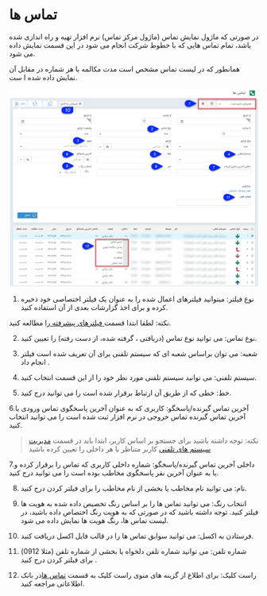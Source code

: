 ﻿
# تماس ها
در صورتی که ماژول نمایش تماس (ماژول مرکز تماس) نرم افزار تهیه و راه اندازی شده باشد، تمام تماس هایی که با خطوط شرکت انجام می شود  در این قسمت نمایش داده می شود.

همانطور که در لیست تماس مشخص است مدت مکالمه با هر شماره در مقابل آن نمایش داده شده ا ست. 

    
![](CallsList.jpg)

1. نوع فیلتر: میتوانید فیلترهای اعمال شده را به عنوان یک فیلتر اختصاصی خود ذخیره کرده و برای اخذ گزارشات بعدی از آن استفاده کنید.

نکته: لطفا ابتدا قسمت[ فیلترهای پیشرفته ](https://github.com/1stco/PayamGostarDocs/blob/master/help%202.5.4/Customer-relationship-management/Advanced-filter/Advanced-filter.md)را مطالعه کنید.


2. نوع تماس: می توانید نوع تماس (دریافتی ، گرفته شده، از دست رفته) را تعیین کنید.

3. شعبه:   می توان براساس شعبه ای که سیستم تلفنی برای آن تعریف شده است فیلتر انجام داد .

4. سیستم تلفنی: می توانید سیستم تلفنی مورد نظر خود را از این قسمت انتخاب کنید.

5. خط: خطی که از طریق آن ارتباط برقرار شده است را می توانید درج کنید.

6.آخرین تماس گیرنده/پاسخگو: کاربری که به عنوان آخرین پاسخگوی تماس ورودی یا آخرین تماس گیرنده تماس خروجی در نرم افزار ثبت شده است را می توانید انتخاب کنید.

> نکته: توجه داشته باشید برای جستجو بر اساس کاربر، ابتدا باید در قسمت [مدیریت سیستم های تلفنی](https://github.com/1stco/PayamGostarDocs/blob/master/help%202.5.4/Basic-Information/Telephone-systems/telephone-systems-Management/telephone-systems-Management.md) کاربر متناظر با هر داخلی را تعیین کرده باشید

7.داخلی آخرین تماس گیرنده/پاسخگو: شماره داخلی کاربری که تماس را برقرار کرده و یا به عنوان آخرین نفر پاسخگوی مخاطب بوده است را می توانید درج کنید.

8.  نام: می توانید نام مخاطب یا بخشی از نام مخاطب را برای فیلتر کردن درج کنید.

9. انتخاب رنگ: می توانید تماس ها را بر اساس رنگ تخصیص داده شده به هویت ها فیلتر کنید. توجه داشته باشید که در صورتی که به هویت رنگ اختصاص داده باشید، در لیست تماس ها، رنگ هویت ها نمایش داده می شود.

10. فرستادن به اکسل: می توانید سوابق تماس ها را در قالب فایل اکسل دریافت کنید.

11. شماره تلفن: می توانید شماره تلفن دلخواه یا بخشی از شماره تلفن (مثلا 0912) برای فیلتر کردن درج کنید .

12. راست کلیک: برای اطلاع از گزینه های منوی راست کلیک به قسمت [   تماس ها](https://github.com/1stco/PayamGostarDocs/blob/master/help%202.5.4/Integrated-bank/Database/calls-h/calls-h.md)در بانک اطلاعاتی مراجعه کنید.











